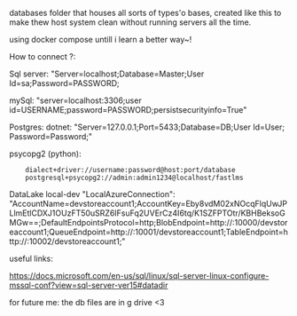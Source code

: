 databases folder that houses all sorts of types'o bases,
created like this to make thew host system clean without running servers all the time.

using docker compose untill i learn a better way~!

How to connect ?:

Sql server:
"Server=localhost;Database=Master;User Id=sa;Password=PASSWORD;

mySql:
"server=localhost:3306;user id=USERNAME;password=PASSWORD;persistsecurityinfo=True"

Postgres:
dotnet:
"Server=127.0.0.1;Port=5433;Database=DB<Can be Empty>;User Id=User;                 Password=Password;"

psycopg2 (python):
```
    dialect+driver://username:password@host:port/database
    postgresql+psycopg2://admin:admin1234@localhost/fastlms
```

DataLake local-dev
"LocalAzureConnection": "AccountName=devstoreaccount1;AccountKey=Eby8vdM02xNOcqFlqUwJPLlmEtlCDXJ1OUzFT50uSRZ6IFsuFq2UVErCz4I6tq/K1SZFPTOtr/KBHBeksoGMGw==;DefaultEndpointsProtocol=http;BlobEndpoint=http://<CONTAINER NAME>:10000/devstoreaccount1;QueueEndpoint=http://<CONTAINER NAME>:10001/devstoreaccount1;TableEndpoint=http://<CONTAINER NAME>:10002/devstoreaccount1;"

useful links:

https://docs.microsoft.com/en-us/sql/linux/sql-server-linux-configure-mssql-conf?view=sql-server-ver15#datadir

for future me: the db files are in g drive <3
